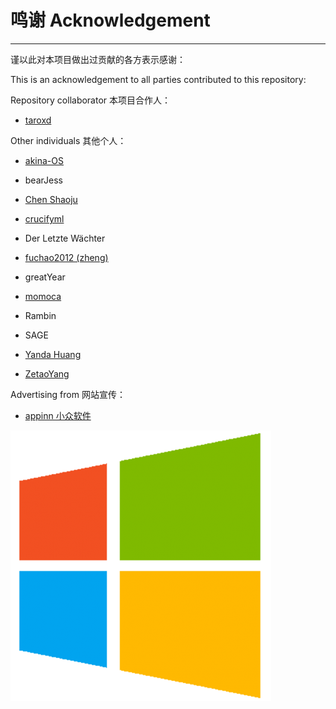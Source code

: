 # 鸣谢 Acknowledgement

---

谨以此对本项目做出过贡献的各方表示感谢：

This is an acknowledgement to all parties contributed to this repository:

Repository collaborator   本项目合作人：

* [taroxd](https://github.com/taroxd)

Other individuals   其他个人：

* [akina-OS](https://github.com/akina-OS)
* bearJess
* [Chen Shaoju](https://github.com/chenshaoju)

* [crucifyml](https://github.com/crucifyml)

* Der Letzte Wächter

* [fuchao2012 \(zheng\)](https://github.com/fuchao2012)

* greatYear
* [momoca](https://github.com/momoca)

* Rambin

* SAGE
* [Yanda Huang](https://github.com/yodahuang)
* [ZetaoYang](https://github.com/ZetaoYang)

Advertising from   网站宣传：

* [appinn   小众软件](http://www.appinn.com/windows-apps-that-amaze-us/)

![](/assets/windows_logo.png)

